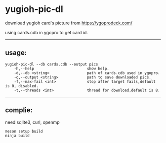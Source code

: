 # yugioh-pic-dl

download yugioh card's picture from https://ygoprodeck.com/ 

using cards.cdb in ygopro to get card id.

****
## usage:  
    yugioh-pic-dl --db cards.cdb --output pics
        -h,--help                        show help.
        -d,--db <string>                 path of cards.cdb used in ygopro.
        -o,--output <string>             path to save downloaded pics.
        -f,--max-fail <int>              stop after target fails,default is 0, disabled.
        -t,--threads <int>               thread for download,default is 8.
***
## complie:
need sqlite3, curl, openmp 

    meson setup build
    ninja build